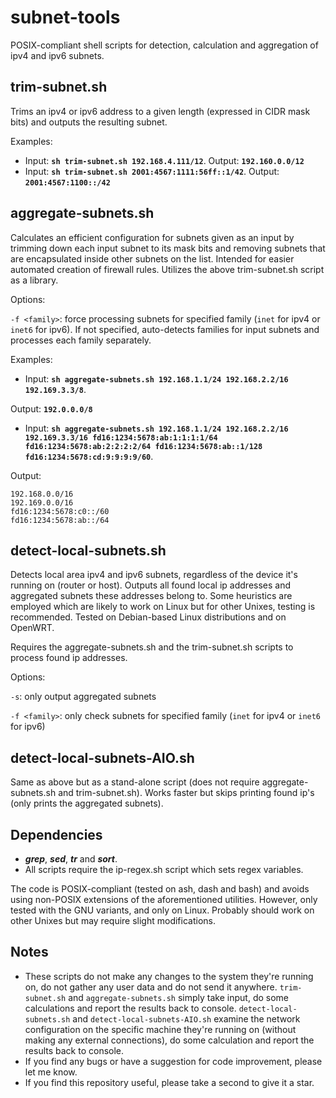 # subnet-tools
POSIX-compliant shell scripts for detection, calculation and aggregation of ipv4 and ipv6 subnets.

## trim-subnet.sh
Trims an ipv4 or ipv6 address to a given length (expressed in CIDR mask bits) and outputs the resulting subnet.

Examples:
- Input: **`sh trim-subnet.sh 192.168.4.111/12`**. Output: **`192.160.0.0/12`**
- Input: **`sh trim-subnet.sh 2001:4567:1111:56ff::1/42`**. Output: **`2001:4567:1100::/42`**

## aggregate-subnets.sh
Calculates an efficient configuration for subnets given as an input by trimming down each input subnet to its mask bits and removing subnets that are encapsulated inside other subnets on the list. Intended for easier automated creation of firewall rules. Utilizes the above trim-subnet.sh script as a library.

Options:

`-f <family>`: force processing subnets for specified family (`inet` for ipv4 or `inet6` for ipv6). If not specified, auto-detects families for input subnets and processes each family separately.

Examples:
- Input: **`sh aggregate-subnets.sh 192.168.1.1/24 192.168.2.2/16 192.169.3.3/8`**.

Output:
**`192.0.0.0/8`**

- Input:
**`sh aggregate-subnets.sh 192.168.1.1/24 192.168.2.2/16 192.169.3.3/16 fd16:1234:5678:ab:1:1:1:1/64 fd16:1234:5678:ab:2:2:2:2/64 fd16:1234:5678:ab::1/128 fd16:1234:5678:cd:9:9:9:9/60`**.

Output:
```
192.168.0.0/16
192.169.0.0/16
fd16:1234:5678:c0::/60
fd16:1234:5678:ab::/64
```

## detect-local-subnets.sh
Detects local area ipv4 and ipv6 subnets, regardless of the device it's running on (router or host). Outputs all found local ip addresses and aggregated subnets these addresses belong to.
Some heuristics are employed which are likely to work on Linux but for other Unixes, testing is recommended.
Tested on Debian-based Linux distributions and on OpenWRT.

Requires the aggregate-subnets.sh and the trim-subnet.sh scripts to process found ip addresses.

Options:

`-s`: only output aggregated subnets

`-f <family>`: only check subnets for specified family (`inet` for ipv4 or `inet6` for ipv6)

## detect-local-subnets-AIO.sh
Same as above but as a stand-alone script (does not require aggregate-subnets.sh and trim-subnet.sh). Works faster but skips printing found ip's (only prints the aggregated subnets).

## Dependencies
- **_grep_**, **_sed_**, **_tr_** and **_sort_**.
- All scripts require the ip-regex.sh script which sets regex variables.

The code is POSIX-compliant (tested on ash, dash and bash) and avoids using non-POSIX extensions of the aforementioned utilities.
However, only tested with the GNU variants, and only on Linux.
Probably should work on other Unixes but may require slight modifications.

## Notes
- These scripts do not make any changes to the system they're running on, do not gather any user data and do not send it anywhere. `trim-subnet.sh` and `aggregate-subnets.sh` simply take input, do some calculations and report the results back to console. `detect-local-subnets.sh` and `detect-local-subnets-AIO.sh` examine the network configuration on the specific machine they're running on (without making any external connections), do some calculation and report the results back to console.
- If you find any bugs or have a suggestion for code improvement, please let me know.
- If you find this repository useful, please take a second to give it a star.
